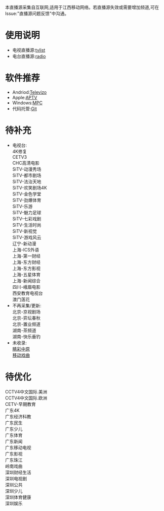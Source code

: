 本直播源采集自互联网,适用于江西移动网络。若直播源失效或需要增加频道,可在Issue:"直播源问题反馈"中沟通。
# 使用说明
- 电视直播源:[tvlist](https://huangsuming.github.io/iptv/list/tvlist.txt)
- 电台直播源:[radio](https://huangsuming.github.io/iptv/list/radio.txt)

# 软件推荐
- Andriod:[Televizo](https://televizo.net/)
- Apple:[APTV](https://apps.apple.com/cn/app/id1630403500)
- Windows:[MPC](https://github.com/clsid2/mpc-hc/releases)
- 代码托管:[Git](https://www.cnblogs.com/jetsung/p/git-service.html)

# 待补充
- 电视台:<br>
  4K修复<br>
  CETV3<br>
  CHC高清电影<br>
  SiTV-动漫秀场<br>
  SiTV-都市剧场<br>
  SiTV-法治天地<br>
  SiTV-欢笑剧场4K<br>
  SiTV-金色学堂<br>
  SiTV-劲爆体育<br>
  SiTV-乐游<br>
  SiTV-魅力足球<br>
  SiTV-七彩戏剧<br>
  SiTV-生活时尚<br>
  SiTV-新视觉<br>
  SiTV-游戏风云<br>
  辽宁-新动漫<br>
  上海-ICS外语<br>
  上海-第一财经<br>
  上海-东方财经<br>
  上海-东方影视<br>
  上海-五星体育<br>
  上海-新闻综合<br>
  四川-峨眉电影<br>
  西安教育电视台<br>
  澳门莲花<br>
- 不再采集/更新:<br>
  北京-京视剧场<br>
  北京-弈坛春秋<br>
  北京-置业频道<br>
  湖南-茶频道<br>
  湖南-快乐垂钓<br>
- 未收录:<br>
  [睛彩中原](http://live.dxhmt.cn:9080/19903718786/854deb36f8db4c9098cad18cc35bd632.m3u8)<br>
  [移动戏曲](http://live.dxhmt.cn:9080/19903718786/a9aab4c5eef74da18d684c75c6dd7e10.m3u8)<br>

# 待优化<br>
  CCTV4中文国际.美洲<br>
  CCTV4中文国际.欧洲<br>
  CETV-早期教育<br>
  广东4K<br>
  广东经济科教<br>
  广东民生<br>
  广东少儿<br>
  广东体育<br>
  广东新闻<br>
  广东移动电视<br>
  广东影视<br>
  广东珠江<br>
  岭南戏曲<br>
  深圳财经生活<br>
  深圳电视剧<br>
  深圳公共<br>
  深圳少儿<br>
  深圳体育健康<br>
  深圳娱乐<br>

